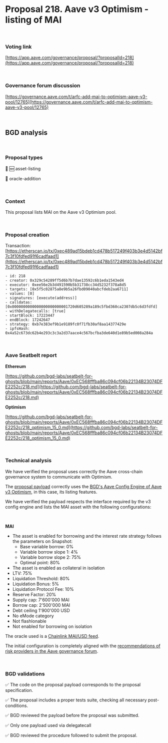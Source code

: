 # Proposal 218. Aave v3 Optimism - listing of MAI

<br>

### Voting link

[https://app.aave.com/governance/proposal/?proposalId=218](https://app.aave.com/governance/proposal/?proposalId=218)

<br>

### Governance forum discussion

[https://governance.aave.com/t/arfc-add-mai-to-optimism-aave-v3-pool/12765](https://governance.aave.com/t/arfc-add-mai-to-optimism-aave-v3-pool/12765)

<br>

## BGD analysis

<br>

### Proposal types

:gem: :new: asset-listing

:crystal_ball: oracle-addition

<br>

### Context

This proposal lists MAI on the Aave v3 Optimism pool.


<br>

### Proposal creation

Transaction: [https://etherscan.io/tx/0xec489ad15bdeb1cd478b517249f403b3e4d5142bf7c3f10fdfed91f6cadfaad1](https://etherscan.io/tx/0xec489ad15bdeb1cd478b517249f403b3e4d5142bf7c3f10fdfed91f6cadfaad1)

```
- id: 218
- creator: 0x329c54289ff5d6b7b7dae13592c6b1eda1543ed4
- executor: 0xee56e2b3d491590b5b31738cc34d5232f378a8d5
- targets: [0x5f5c02875a8e9b5a26fbd09040abcfdeb2aa6711]
- values: [0]
- signatures: [execute(address)]
- calldatas: [0x0000000000000000000000001720d605289a189c5fbd360ca2307db5c6d3fdfd]
- withDelegatecalls: [true]
- startBlock: 17223447
- endBlock: 17242647
- strategy: 0xb7e383ef9b1e9189fc0f71fb30af8aa14377429e
- ipfsHash: 0x4a52c673dc62b4e293c3c3a2d37aace4c567bcfba3de640d1e89b5ed008a284a
```

<br>

### Aave Seatbelt report

**Ethereum**

[https://github.com/bgd-labs/seatbelt-for-ghosts/blob/main/reports/Aave/0xEC568fffba86c094cf06b22134B23074DFE2252c/218.md](https://github.com/bgd-labs/seatbelt-for-ghosts/blob/main/reports/Aave/0xEC568fffba86c094cf06b22134B23074DFE2252c/218.md)

**Optimism**

[https://github.com/bgd-labs/seatbelt-for-ghosts/blob/main/reports/Aave/0xEC568fffba86c094cf06b22134B23074DFE2252c/218_optimism_15_0.md](https://github.com/bgd-labs/seatbelt-for-ghosts/blob/main/reports/Aave/0xEC568fffba86c094cf06b22134B23074DFE2252c/218_optimism_15_0.md)


<br>

### Technical analysis

We have verified the proposal uses correctly the Aave cross-chain governance system to communicate with Optimism.

The [proposal payload](https://optimistic.etherscan.io/address/0x1720d605289a189c5fbd360ca2307db5c6d3fdfd#code#F22#L16) correctly uses the [BGD's Aave Config Engine of Aave v3 Optimism](https://optimistic.etherscan.io/address/0x7a9a9c14b35e58ffa1cc84ab421ace0fdcd289e3#code#F18#L1), in this case, its listing features.

We have verified the payload respects the interface required by the v3 config engine and lists the MAI asset with the following configurations:

<br>

**MAI**

- The asset is enabled for borrowing and the interest rate strategy follows the parameters on Snapshot:
  - Base variable borrow: 0%
  - Variable borrow slope 1: 4%
  - Variable borrow slope 2: 75%
  - Optimal point: 80%
- The asset is enabled as collateral in isolation
- LTV: 75%
- Liquidation Threshold: 80%
- Liquidation Bonus: 5%
- Liquidation Protocol Fee: 10%
- Reserve Factor: 20%
- Supply cap: 7'600'000 MAI
- Borrow cap: 2'500'000 MAI
- Debt ceiling 1'900'000 USD
- No eMode category
- Not flashlonable
- Not enabled for borrowing on isolation

The oracle used is a [Chainlink MAI/USD feed](https://optimistic.etherscan.io/address/0x73A3919a69eFCd5b19df8348c6740bB1446F5ed0#readContract#F8).

The initial configuration is completely aligned with the [recommendations of risk providers in the Aave governance forum](https://governance.aave.com/t/arfc-add-mai-to-optimism-aave-v3-pool/12765/5).


<br>

### BGD validations

:white_check_mark: The code on the proposal payload corresponds to the proposal specification.

:white_check_mark: The proposal includes a proper tests suite, checking all necessary post-conditions.

:white_check_mark: BGD reviewed the payload before the proposal was submitted.

:white_check_mark: Only one payload used via delegatecall

:white_check_mark: BGD reviewed the procedure followed to submit the proposal.

